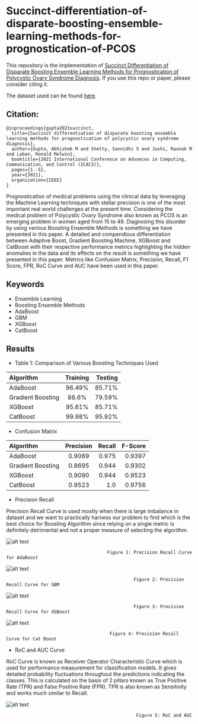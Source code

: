 # Succinct-differentiation-of-disparate-boosting-ensemble-learning-methods-for-prognostication-of-PCOS

This repository is the implementation of [Succinct Differentiation of Disparate Boosting Ensemble Learning Methods for Prognostication of Polycystic Ovary Syndrome Diagnosis](https://ieeexplore.ieee.org/abstract/document/9697163). If you use this repo or paper, please consider citing it.

The dataset used can be found [here](https://www.kaggle.com/datasets/prasoonkottarathil/polycystic-ovary-syndrome-pcos).

## Citation:

```
@inproceedings{gupta2021succinct,
  title={Succinct differentiation of disparate boosting ensemble learning methods for prognostication of polycystic ovary syndrome diagnosis},
  author={Gupta, Abhishek M and Shetty, Sannidhi S and Joshi, Raunak M and Laban, Ronald Melwin},
  booktitle={2021 International Conference on Advances in Computing, Communication, and Control (ICAC3)},
  pages={1--5},
  year={2021},
  organization={IEEE}
}
```


Prognostication of medical problems using the clinical data by leveraging the Machine Learning techniques with stellar precision is one of the most important real world challenges at the present time. Considering the medical problem of Polycystic Ovary Syndrome also known as PCOS is an emerging problem in women aged from 15 to 49. Diagnosing this disorder by using various Boosting Ensemble Methods is something we have presented in this paper. A detailed and compendious differentiation between Adaptive Boost, Gradient Boosting Machine, XGBoost and CatBoost with their respective performance metrics highlighting the hidden anomalies in the data and its effects on the result is something we have presented in this paper. Metrics like Confusion Matrix, Precision, Recall, F1 Score, FPR, RoC Curve and AUC have been used in this paper.

## Keywords 
* Ensemble Learning
* Boosting Ensemble Methods
* AdaBoost
* GBM
* XGBoost
* CatBoost

## Results
* Table 1: Comparison of Various Boosting Techniques Used

| Algorithm | Training | Testing |
| :---         |     :---:      |          ---: |
| AdaBoost   | 96.49%     | 85.71%    |
| Gradient Boosting     | 88.6%       | 79.59%      |
| XGBoost     | 95.61%      | 85.71%      |
| CatBoost     | 99.98%      | 95.92%      |

* Confusion Matrix

| Algorithm | Precision | Recall | F-Score |
| :---         |     :---:      |          ---: |         ---: |
| AdaBoost | 0.9069 | 0.975 | 0.9397 |
| Gradient Boosting | 0.8695 | 0.944 | 0.9302 |
| XGBoost | 0.9090  | 0.944 | 0.9523 |
| CatBoost | 0.9523 | 1.0 | 0.9756 |

* Precision Recall

Precision Recall Curve is used mostly when there is large imbalance in dataset and we want to practically harness our problem to find which is the best choice for Boosting Algorithm since relying on a single metric is definitely detrimental and not a proper measure of selecting the algorithm.

![alt text](Results/2.png)

                                          Figure 1: Precision Recall Curve for AdaBoost

![alt text](Results/1.png)

                                                    Figure 2: Precision Recall Curve for GBM


![alt text](Results/3.png)

                                                    Figure 3: Precision Recall Curve for XGBoost


![alt text](Results/4.png)

                                           Figure 4: Precision Recall Curve for Cat Boost


* RoC and AUC Curve

RoC Curve is known as Receiver Operator Characteristic Curve which is used for performance measurement for classification models. It gives detailed probability fluctuations throughout the predictions indicating the classes. This is calculated on the basis of 2 pillars known as True Positive Rate (TPR) and False Positive Rate (FPR). TPR is also known as Sensitivity and works much similar to Recall.


![alt text](Results/roc.png)

                                                     Figure 5: RoC and AUC













